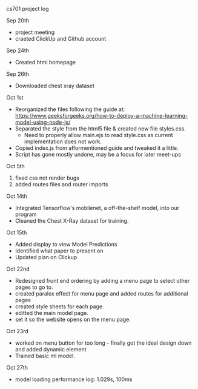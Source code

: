 cs701 project log

Sep 20th
- project meeting
- craeted ClickUp and Github account

Sep 24th
- Created html homepage

Sep 26th
- Downloaded chest xray dataset

Oct 1st
- Reorganized the files following the guide at: https://www.geeksforgeeks.org/how-to-deploy-a-machine-learning-model-using-node-js/
- Separated the style from the html5 file & created new file styles.css.
    - Need to properly allow main.ejs to read style.css as current implementation does not work.
- Copied index.js from afformentioned guide and tweaked it a little.
- Script has gone mostly undone, may be a focus for later meet-ups

Oct 5th
1. fixed css not render bugs
2. added routes files and router imports

Oct 14th
- Integrated Tensorflow's mobilenet, a off-the-shelf model, into our program
- Cleaned the Chest X-Ray dataset for training.

Oct 15th
- Added display to view Model Predictions
- Identified what paper to present on
- Updated plan on Clickup

Oct 22nd
- Redesigned front end ordering by adding a menu page to select other pages to go to.
- created paralex effect for menu page and added routes for additional pages
- created style sheets for each page.
- editted the main model page.
- set it so the website opens on the menu page.

Oct 23rd
- worked on menu button for too long - finally got the ideal design down and added dynamic element
- Trained basic ml model.

Oct 27th
- model loading performance log: 1.029s, 100ms
